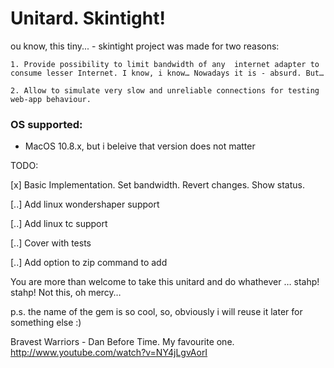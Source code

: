 # Unitard. Skintight!

ou know, this tiny... - skintight project was made for two reasons:

    1. Provide possibility to limit bandwidth of any  internet adapter to consume lesser Internet. I know, i know… Nowadays it is - absurd. But…
    
    2. Allow to simulate very slow and unreliable connections for testing web-app behaviour.

### OS supported:
- MacOS 10.8.x, but i beleive that version does not matter

TODO:

[x] Basic Implementation. Set bandwidth. Revert changes. Show status. 

[..] Add linux wondershaper support

[..] Add linux tc support

[..] Cover with tests

[..] Add option to zip command to add 


You are more than welcome to take this unitard and do whathever … stahp! stahp! Not this, oh mercy…


p.s. the name of the gem is so cool, so, obviously i will reuse it later for something else :)

Bravest Warriors - Dan Before Time. My favourite one.
<http://www.youtube.com/watch?v=NY4jLgvAorI>
  
